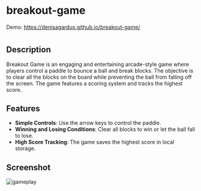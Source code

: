 # breakout-game

Demo: https://denisagardus.github.io/breakout-game/
#

## Description
Breakout Game is an engaging and entertaining arcade-style game where players control a paddle to bounce a ball and break blocks. The objective is to clear all the blocks on the board while preventing the ball from falling off the screen. The game features a scoring system and tracks the highest score.

## Features
- **Simple Controls**: Use the arrow keys to control the paddle.
- **Winning and Losing Conditions**: Clear all blocks to win or let the ball fall to lose.
- **High Score Tracking**: The game saves the highest score in local storage.

## Screenshot
![gameplay](https://github.com/user-attachments/assets/8b763716-43f2-41bf-a150-367a62444801)
